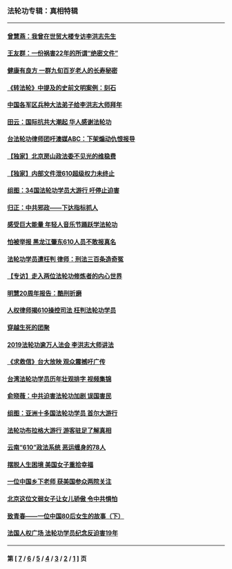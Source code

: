 ### 法轮功专辑：真相特辑
---
#### [曾慧燕：我曾在世贸大楼专访李洪志先生](../../pages/nf4389/n12898729.md?06120430) 
#### [王友群：一份祸害22年的所谓“绝密文件”](../../pages/nf4389/n12871750.md?06120430) 
#### [健康有良方 一群九旬百岁老人的长寿秘密](../../pages/nf4389/n12847475.md?06120430) 
#### [《转法轮》中提及的史前文明案例：刻石](../../pages/nf4389/n12758577.md?06120430) 
#### [中国各军区兵种大法弟子给李洪志大师拜年](../../pages/nf4389/n12750047.md?06120430) 
#### [田云：国际抗共大潮起 华人感谢法轮功](../../pages/nf4389/n12357708.md?06120430) 
#### [台法轮功律师团吁澳媒ABC：下架煽动仇恨报导](../../pages/nf4389/n12279917.md?06120430) 
#### [【独家】北京房山政法委不见光的维稳费](../../pages/nf4389/n12031979.md?06120430) 
#### [【独家】内部文件泄610超级权力未终止](../../pages/nf4389/n12023895.md?06120430) 
#### [组图：34国法轮功学员大游行 吁停止迫害](../../pages/nf4389/n11492658.md?06120430) 
#### [归正：中共邪政——下达指标抓人](../../pages/nf4389/n11474770.md?06120430) 
#### [感受巨大能量 年轻人音乐节踊跃学法轮功](../../pages/nf4389/n11441981.md?06120430) 
#### [怕被举报 黑龙江肇东610人员不敢报真名](../../pages/nf4389/n11436499.md?06120430) 
#### [法轮功学员遭枉判 律师：刑法三百条造奇冤](../../pages/nf4389/n11433943.md?06120430) 
#### [【专访】走入两位法轮功修炼者的内心世界](../../pages/nf4389/n11415623.md?06120430) 
#### [明慧20周年报告：酷刑折磨](../../pages/nf4389/n11387954.md?06120430) 
#### [人权律师揭610操控司法 枉判法轮功学员](../../pages/nf4389/n11313370.md?06120430) 
#### [穿越生死的团聚](../../pages/nf4389/n11258922.md?06120430) 
#### [2019法轮功逾万人法会 李洪志大师讲法](../../pages/nf4389/n11265303.md?06120430) 
#### [《求救信》台大放映 观众震撼吁广传](../../pages/nf4389/n10922251.md?06120430) 
#### [台湾法轮功学员历年壮观排字 视频集锦](../../pages/nf4389/n10878789.md?06120430) 
#### [俞晓薇：中共迫害法轮功加剧 误国害民](../../pages/nf4389/n10859260.md?06120430) 
#### [组图：亚洲十多国法轮功学员 首尔大游行](../../pages/nf4389/n10781149.md?06120430) 
#### [法轮功布拉格大游行 游客驻足了解真相](../../pages/nf4389/n10749360.md?06120430) 
#### [云南“610”政法系统 恶运缠身的78人](../../pages/nf4389/n10747534.md?06120430) 
#### [摆脱人生困境 美国女子重拾幸福](../../pages/nf4389/n10688678.md?06120430) 
#### [一位中国乡下老师 获美国参众两院关注](../../pages/nf4389/n10683927.md?06120430) 
#### [北京这位文弱女子让女儿骄傲 令中共惧怕](../../pages/nf4389/n10668341.md?06120430) 
#### [致青春——一位中国80后女生的故事（下）](../../pages/nf4389/n10642721.md?06120430) 
#### [法国人权广场 法轮功学员纪念反迫害19年](../../pages/nf4389/n10586601.md?06120430) 

---
#### 第 [ [7](./7.md?06120430) / [6](./6.md?06120430) / [5](./5.md?06120430) / [4](./4.md?06120430) / [3](./3.md?06120430) / [2](./2.md?06120430) / [1](./1.md?06120430) ] 页
